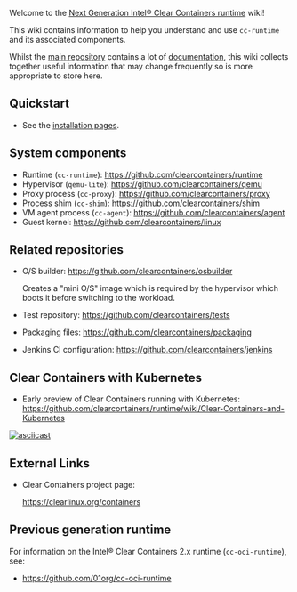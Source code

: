 Welcome to the [Next Generation Intel® Clear Containers runtime](https://github.com/clearcontainers/runtime) wiki!

This wiki contains information to help you understand and use `cc-runtime` and its associated components.

Whilst the [main repository](/clearcontainers/runtime) contains a lot of [documentation](/clearcontainers/runtime/tree/master/docs), this wiki collects together useful information that may change frequently so is more appropriate to store here.

## Quickstart

- See the [installation pages](https://github.com/clearcontainers/runtime/wiki/Installation).

## System components

- Runtime (`cc-runtime`): https://github.com/clearcontainers/runtime
- Hypervisor (`qemu-lite`): https://github.com/clearcontainers/qemu
- Proxy process (`cc-proxy`): https://github.com/clearcontainers/proxy
- Process shim (`cc-shim`): https://github.com/clearcontainers/shim
- VM agent process (`cc-agent`): https://github.com/clearcontainers/agent
- Guest kernel: https://github.com/clearcontainers/linux

## Related repositories

- O/S builder: https://github.com/clearcontainers/osbuilder

  Creates a "mini O/S" image which is required by the hypervisor which boots it before switching to the workload.

- Test repository: https://github.com/clearcontainers/tests
- Packaging files: https://github.com/clearcontainers/packaging
- Jenkins CI configuration: https://github.com/clearcontainers/jenkins

## Clear Containers with Kubernetes

- Early preview of Clear Containers running with Kubernetes: https://github.com/clearcontainers/runtime/wiki/Clear-Containers-and-Kubernetes

[![asciicast](https://asciinema.org/a/134681.png)](https://asciinema.org/a/134681)

## External Links

- Clear Containers project page:

  https://clearlinux.org/containers

## Previous generation runtime

For information on the Intel® Clear Containers 2.x runtime (`cc-oci-runtime`), see:

- https://github.com/01org/cc-oci-runtime